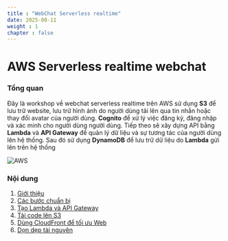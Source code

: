 ```yaml
---
title : "WebChat Serverless realtime"
date: 2025-08-11
weight : 1 
chapter : false
---
```

# AWS Serverless realtime webchat

### Tổng quan

 Đây là workshop về webchat serverless realtime trên AWS sử dụng **S3** để lưu trữ website, lưu trữ hình ảnh do người dùng tải lên qua tin nhắn hoặc thay đổi avatar của người dùng. **Cognito** để xử lý việc đăng ký, đăng nhập và xác minh cho người dùng người dùng.
 Tiếp theo sẽ xây dựng API bằng **Lambda** và **API Gateway** để quản lý dữ liệu và sự tương tác của người dùng lên hệ thống. Sau đó sử dụng **DynamoDB** để lưu trữ dữ liệu do **Lambda** gửi lên trên hệ thống

![AWS](/images/aws.png) 

### Nội dung

 1. [Giới thiệu](1-introduce/)
 2. [Các bước chuẩn bị](2-Prerequiste/)
 3. [Tạo Lambda và API Gateway](3-Lambda-API/)
 4. [Tải code lên S3](4-s3/)
 5. [Dùng CloudFront để tối ưu Web](5-CloudFront)
 6. [Dọn dẹp tài nguyên](6-cleanup/)

